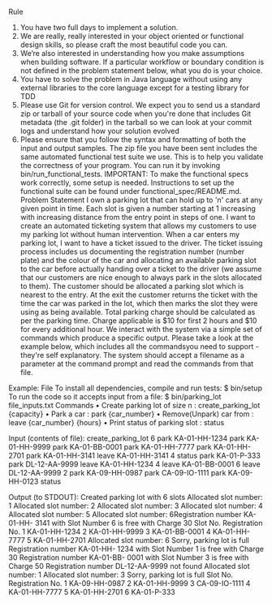 Rule
1.	You have two full days to implement a solution.
2.	We are really, really interested in your object oriented or functional design skills, so please craft the most beautiful code you can.
3.	We’re also interested in understanding how you make assumptions when building software. If a particular workflow or boundary condition is not defined in the problem statement below, what you do is your choice.
4.	You have to solve the problem in Java language without using any external libraries to the core language except for a testing library for TDD
5.	Please use Git for version control. We expect you to send us a standard zip or tarball of your source code when you're done that includes Git metadata (the .git folder) in the tarball so we can look at your commit logs and understand how your solution evolved
6.	Please ensure that you follow the syntax and formatting of both the input and output samples. The zip file you have been sent includes the same automated functional test suite we use. This is to help you validate the correctness of your program. You can run it by invoking bin/run_functional_tests. IMPORTANT: To make the functional specs work correctly, some setup is needed. Instructions to set up the functional suite can be found under functional_spec/README.md.
Problem Statement
I own a parking lot that can hold up to 'n' cars at any given point in time. Each slot is
given a number starting at 1 increasing with increasing distance from the entry point
in steps of one. I want to create an automated ticketing system that allows my
customers to use my parking lot without human intervention.
When a car enters my parking lot, I want to have a ticket issued to the driver. The
ticket issuing process includes us documenting the registration number (number
plate) and the colour of the car and allocating an available parking slot to the car
before actually handing over a ticket to the driver (we assume that our customers are
nice enough to always park in the slots allocated to them). The customer should be
allocated a parking slot which is nearest to the entry. At the exit the customer returns
the ticket with the time the car was parked in the lot, which then marks the slot they
were using as being available. Total parking charge should be calculated as per the
parking time. Charge applicable is $10 for first 2 hours and $10 for every additional
hour.
We interact with the system via a simple set of commands which produce a specific
output. Please take a look at the example below, which includes all the commandsyou need to support - they're self explanatory. The system should accept a filename
as a parameter at the command prompt and read the commands from that file.

Example: File
To install all dependencies, compile and run tests:
$ bin/setup
To run the code so it accepts input from a file:
$ bin/parking_lot file_inputs.txt
Commands
•	Create parking lot of size n : create_parking_lot {capacity}
•	Park a car : park {car_number}
•	Remove(Unpark) car from : leave {car_number} {hours}
•	Print status of parking slot : status

Input (contents of file):
create_parking_lot 6
park KA-01-HH-1234
park KA-01-HH-9999
park KA-01-BB-0001
park KA-01-HH-7777
park KA-01-HH-2701
park KA-01-HH-3141
leave KA-01-HH-3141 4
status
park KA-01-P-333
park DL-12-AA-9999
leave KA-01-HH-1234 4
leave KA-01-BB-0001 6
leave DL-12-AA-9999 2
park KA-09-HH-0987
park CA-09-IO-1111
park KA-09-HH-0123
status




Output (to STDOUT):
Created parking lot with 6 slots
Allocated slot number: 1
Allocated slot number: 2
Allocated slot number: 3
Allocated slot number: 4
Allocated slot number: 5
Allocated slot number: 6Registration number KA-01-HH-
3141 with Slot Number 6 is free with Charge 30
Slot No. Registration No.
1      KA-01-HH-1234
2     KA-01-HH-9999
3     KA-01-BB-0001
4     KA-01-HH-7777
5     KA-01-HH-2701
Allocated slot number: 6
Sorry, parking lot is full
Registration number KA-01-HH-
1234 with Slot Number 1 is free with Charge 30
Registration number KA-01-BB-
0001 with Slot Number 3 is free with Charge 50
Registration number DL-12-AA-9999 not found
Allocated slot number: 1
Allocated slot number: 3
Sorry, parking lot is full
Slot No. Registration No.
1     KA-09-HH-0987
2     KA-01-HH-9999
3     CA-09-IO-1111
4     KA-01-HH-7777
5     KA-01-HH-2701
6     KA-01-P-333
